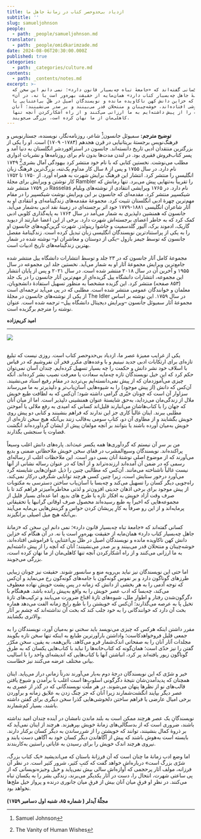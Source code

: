 ```yaml
---
title: ازدیاد بی‌حدوحصر کتاب در زمانهٔ جاهل ما
subtitle: ''
slug: samueljohnson
people: 
  - path: _people/samueljohnson.md
translator: 
  - path: _people/omidkarimzade.md
date: 2024-08-06T20:30:00.000Z
published: true
categories: 
  - path: _categories/culture.md
contents: 
  - path: _contents/notes.md
excerpt: >-
  کسانی گفته‌اند که «جامعهٔ تباه چه‌بسیار قانون دارد»؛ نمی دانم این سخن که
  «زمانهٔ جاهل چه‌بسیار کتاب دارد» همان‌مایه از حقیقت بهره‌ور است یا نه. در آن
  هنگام که خزاین دانش کهن ناکاویده مانده و نویسندگان اصیل در ظلِّ بی‌اعتنایی یا
  فراموشی افتاده‌اند، خوشه‌چینان و منتحلان قدر می‌بینند و بر صدر می‌نشینند؛ آنان
  که آنچه را از پیش داشته‌ایم به ما ارزانی می‌کنند و از راه آشکارکردن آنچه تنها
  کاهلی‌مان از ما نهان کرده است، بزرگی می‌جویند.
---
```


**توضیح مترجم:** 
سمیوئل جانسون[^1] شاعر، روزنامه‌نگار، نویسنده، جستارنویس و فرهنگ‌نویس برجستهٔ بریتانیایی در قرن هجدهم (۱۷۸۴- ۱۷۰۹) است. او را یکی از بزرگترین منتقدان ادبی تاریخ دانسته‌اند. جانسون در استرافوردشر انگلستان به دنیا آمد و پسر کتاب‌فروش فقیری بود. در لندن مدت‌ها بدون نام برای روزنامه‌ها و نشریات ادواری مطلب می‌نوشت. نخستین کتابی که با نام خود منتشر کرد بیهودگی آمال بشری[^2] ۱۷۴۹ نام دارد. در سال ۱۷۵۵ و پس از ۸ سال کار مداومِ یک‌تنه، بزرگ‌ترین فرهنگ زبان انگلیسی را منتشر کرد. انتشار این فرهنگ برایش شهرت به همراه آورد. از ۱۷۵۰ تا ۱۷۵۲ کار نوشتن و ویرایش برای مجلهٔ Rambler را تقریباً به‌تنهایی پیش می‌برد. تنها رمانش که در ۱۷۵۹ منتشر شد Rasselas نام دارد. در ۱۷۶۵ ویرایشی انتقادی از نوشته‌های ویلیام شیکسپیر منتشر کرد. مقدمه‌ای که جانسون بر این ویرایش نوشت شیکسپیر را در مقام مهم‌ترین چهرهٔ ادبی انگلستان تثبیت کرد. مجموعهٔ مقدمه‌های زندگینامه‌ای و انتقادی او به آثار شاعران انگلیسی ۱۸۸۱-۱۷۷۹ خود اثر برجسته‌ای در زمینهٔ نقد ادبی به‌شمار می‌آید. جانسون که همنشین دلپذیری به شمار می‌آمد در سال ۱۷۶۴ به پایه‌گذاری کلوبی ادبی کمک کرد که به خاطر اعضای برجسته‌اش شهرت دارد. برخی از این اعضا عبارتند از دیوید گاریک، ادموند برک، آلیور گلدسمیت و جاشوا رینولدز. شهرت گزین‌گویه‌های جانسون او را به یکی از پراستنادترین نویسندگان انگلیسی زبان تبدیل کرده است. زندگینامهٔ مفصل جانسون که توسط جیمز بازوِل –یکی از دوستان و معاشران او– نوشته شده در شمار بهترین زندگینامه‌های تاریخ ادبیات است.
<br><br>
مجموعهٔ کامل آثار جانسون که در ۲۳ جلد و توسط انتشارات دانشگاه ییل منتشر شده جامع‌ترین ویرایش مجموعهٔ آثار او به شمار می‌آید. نخستین جلد این مجموعه در سال ۱۹۵۵ و آخرین آن در سال ۲۰۱۸ منتشر شده است. در سال ۲۰۲۱ و پس از پایان انتشار این مجموعه، انتشارات دانشگاه ییل گزیده‌ای از مهم‌ترین آثار جانسون را در یک جلد (۸۵۳ صفحه) منتشر کرد. این گزیده مشخصاً به منظور تسهیل استفادهٔ دانشجویان، معلمان و خوانندگان عمومی منتشر شده است. مطلبی که در پی می‌آید ترجمه‌ای است از یکی از نوشته‌های جانسون در مجلهٔ The Idler در سال ۱۷۵۹. این نوشته بر اساس مجموعهٔ آثار سمیوئل جانسون –ویرایش دیجیتال دانشگاه ییل– ترجمه شده است. عنوان نوشته را مترجم برگزیده است.

**امید کریم‌زاده**

----------

[^1]: Samuel Johnson
[^2]: The Vanity of Human Wishes

![](https://assets.tina.io/b6b0cb5c-4b1b-43f4-9bea-8d6867c09320/Philosophers/Samuel_Johnson_bw.jpeg)

<br>
یکی از غرایب ممیزهٔ عصر ما، ازدیاد بی‌حدوحصر کتاب است. روزی نیست که تبلیغ تازه‌ای برای ارتکابات ادبی جدید نبینیم و با وعده‌های مکرر فخر آن نفروشیم که در قیاس با اسلاف خود نشر دانش و حکمت را  چه بسیار تسهیل کرده‌ایم. چندان آسان نمی‌توان حکم کرد که این خیل نویسندگان تازه چه‌مایه سعادت یا معرفت نصیب بشر کرده‌اند. آنکه چیزی می‌آموزدمان که از پیش نمی‌دانسته‌ایم بی‌تردید در مقام رفیع استاد می‌نشیند. آن‌کس که دانش (از پیش موجود) را به شیوه‌هایی آسان‌یاب‌تر و دلپذیرتر به ما می‌رساند سزاوار آن است که چونان خیّری گرامی داشته شود؛ آن‌کس که به لطافت طبع خویش ملال از زندگی‌مان می‌زداید، به‌حق شایستهٔ عنوان همنشینی دلپذیر است. اما از میان آنان که جهان را با کتاب‌هاشان می‌انبارند قلیل‌اند کسانی که امیدی به رفع ملالی یا آموختن مطلبی ببرند. اینان غالباً کاری جز این ندارند که فراهم بنشینند و کتابی دو پیش روی خویش بگشایند و از مطاوی آن دو، کتابِ سومی به‌قالب‌ زنند بی‌آنکه هیچ سخن تازه‌ای از خویش به‌میان آورده باشند یا بتوانند بر آنچه مولفان پیش از ایشان گردآورده‌اند انگشت قضاوت یا سنجشی بگذارند.
<br> <br>
من بر سرِ آن نیستم که گردآوری‌ها همه یکسر عبث‌اند. پاره‌های دانش اغلب وسیعاً پراکنده‌اند. نویسندگان وسیع‌المشرب در قفای سخن خویش ملاحظاتی ضمنی و بدیع می‌آورند که از موضوع اصلی نوشتهٔ آنان بسی دور است. این ملاحظات اغلب از رساله‌ای رسمی که در ضمن آن آمده‌اند ارزنده‌تراند و از آنجا که در عنوان رساله نشانی از آنها نیست غالباً ناشناخته می‌مانند. آن‌کس که مطالبی چنین را ذیل عنوان‌هایی شایسته گرد می‌آورد درخور ستایش است، زیرا چنین کسی هرچند توانایی شگرفی درکار نمی‌کند، راه‌جویی دیگر کسان را تسهیل می‌کند و چه‌بسا با آسان‌یاب ساختن دسترسی به مکتوبات از پیش موجود برای برخی اذهان جدیتی افزون‌تر و لذتی مخاطره‌آمیزتر فراهم کند تا با صرف وقت آزاد خویش به افکار تازه یا طرح های بدیع. اما عده‌ای بسیار قلیل از مجموعه‌هایی که اخیراً به طبع رسیده‌اند محصول صرف اوقاتی گرانبها یا تحقیقاتی پرمایه‌اند و از این رو صرفاً به کارِ پریشان کردن حواس و گزینش‌هایی بی‌مایه می‌آیند بی‌آنکه هیچ میل اصیلی برانگیزند.
<br> <br>
کسانی گفته‌اند که «جامعهٔ تباه چه‌بسیار قانون دارد»؛ نمی دانم این سخن که «زمانهٔ جاهل چه‌بسیار کتاب دارد» همان‌مایه از حقیقت بهره‌ور است یا نه. در آن هنگام که خزاین دانش کهن ناکاویده مانده و نویسندگان اصیل در ظلِّ بی‌اعتنایی یا فراموشی افتاده‌اند، خوشه‌چینان و منتحلان قدر می‌بینند و بر صدر می‌نشینند؛ آنان که آنچه را از پیش داشته‌ایم به ما ارزانی می‌کنند و از راه آشکارکردن آنچه تنها کاهلی‌مان از ما نهان کرده است، بزرگی می‌جویند.
<br> <br>
اما حتی این نویسندگان نیز نباید بی‌رویه منع و سانسور شوند. حقیقت نیز چونان زیبایی طرزهای گوناگون دارد و بر نفوس گونه‌گون با جامه‌های گونه‌گون رخ می‌نماید و آن‌کس که توجه آدمی را به هر بخشی از دانش که زمانه در پسِ پشت خویش نهاده معطوف می‌کند، چه‌بسا که ادب عصر خویش را به واقع به‌پیش رانده باشد. هم‌هنگام با دگرگون‌شدن رفتار و اطوارِ ملل، شیوه‌های تازهٔ اقناع ضرورت می‌یابند و ترکیب‌های تازهٔ تخیل پا به عرصه می‌گذارند؛ آن‌کس که خویشتن را با طبع رایج زمانه الفت می‌دهد هماره بخت آن دارد که خوانندگانی را به خود جلب کند که بخت آن نداشته‌اند که چشم بر آثار والاتری بگشایند.
<br> <br>
مقرر داشتن اینکه هرکس که چیزی می‌نویسد باید سخنی نو به‌میان آورد، نویسندگان را به جمعی قلیل فروخواهدکاست؛ واداشتن بارآورترین طبایع به اینکه تنها سخن تازه بگویند مجلدات آثار آنان را به صفحاتی اندک‌شمار فرو می‌کاهد. بااین‌همه، به یقین، سخنِ مکرّر گفتن را نیز حدّی است؛ همان‌گونه که کتاب‌خانه‌ها را نباید با کتاب‌هایی یکسان که به طرق گوناگون زیور‌ یافته‌اند پر کرد، انباشتن آنها با کتاب‌هایی که اندیشه‌ای واحد را با اسالیب بیانی مختلف عرضه می‌کنند نیز خطاست.
<br> <br>
خیر و شرّی که این نویسندگان درجهٔ دوم به‌بار می‌آورند ندرتاً زمانی دراز می‌پاید. اینان همچنان که پدیدآمدن‌شان نتیجهٔ دگرگونی اسلوب‌ها است اغلب با برآمدن و شیوع یافتن قالب‌های نو از نظرها پنهان می‌شوند. در هر ملّت نویسندگانی که در گذر از عصری به عصر دیگر بپایند انگشت‌شمارند زیرا آنان که جز چنگ زدن به علایق زمانه و برآوردن برخی امیال عارضی یا فراهم ساختن دلخوشی‌هایی گذرا سخن دیگری برای گفتن داشته باشند، بسیار کم‌شمارند.
<br> <br>
نویسندگانِ یک عصر هرچند ممکن است به بلند ماندن نامشان در آینده چندان امید نداشته باشند، ضروری است که از بدسگالی‌های زمانهٔ خویش بپرهیزند. هرچند از اینان نمی‌آید که بر ذروهٔ کمال بنشینند، توانند که خویشتن را از شررساندن به دیگر کسان برکنار دارند. بایسته است به‌هوش باشند که پیش از آگاهاندن دیگر کسان خود به آگاهی دست یابند و نیروی هرچند اندک خویش را برای رسیدن به غایاتی راستین به‌کاربندند.
<br> <br>
اما وضع ادب زمانهٔ ما چنان است که آن فرزانهٔ باستان که می‌اندیشید «یک کتاب بزرگ، شرّی بزرگ است» درباره‌اش خواهد گفت که کتبِ کثیر، شرور کثیر است. در نظر آن فرزانه، مولف آثار پرحجمی که آوازه‌اش سالی بیش نمی‌پاید و خیل وجیزه‌نویسانی که از پی ساعتی شهرت، انتحال را، دست در آثار یکدیگر می‌برند، زندگی بشر را به یکسان تباه می‌کنند. در نظرِ او فرقِ میان آنان بیش از فرقِ میان جانوری درنده و پرواز خیل ملخ‌ها نخواهد بود.
<br>
<br>
<div dir="auto" align="left" style="font-weight: bold"> مجلّهٔ آیدلر ( شماره ۸۵، شنبه اول دسامبر ۱۷۵۹)</div>
